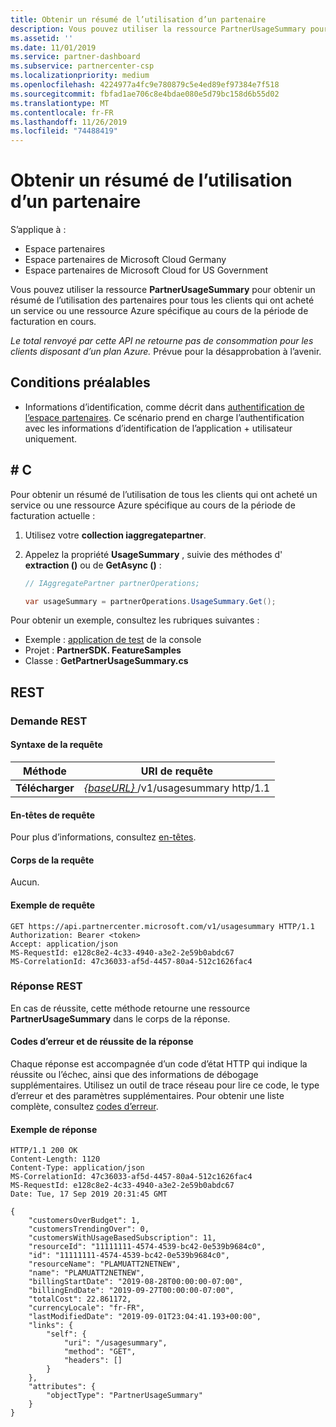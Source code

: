 ```yaml
---
title: Obtenir un résumé de l’utilisation d’un partenaire
description: Vous pouvez utiliser la ressource PartnerUsageSummary pour obtenir un résumé de l’utilisation des partenaires pour tous les clients qui ont acheté un service ou une ressource Azure spécifique au cours de la période de facturation en cours.
ms.assetid: ''
ms.date: 11/01/2019
ms.service: partner-dashboard
ms.subservice: partnercenter-csp
ms.localizationpriority: medium
ms.openlocfilehash: 4224977a4fc9e780879c5e4ed89ef97384e7f518
ms.sourcegitcommit: fbfad1ae706c8e4bdae080e5d79bc158d6b55d02
ms.translationtype: MT
ms.contentlocale: fr-FR
ms.lasthandoff: 11/26/2019
ms.locfileid: "74488419"
---
```

# <a name="get-a-usage-summary-for-a-partner"></a>Obtenir un résumé de l’utilisation d’un partenaire

S’applique à :

- Espace partenaires
- Espace partenaires de Microsoft Cloud Germany
- Espace partenaires de Microsoft Cloud for US Government

Vous pouvez utiliser la ressource **PartnerUsageSummary** pour obtenir un résumé de l’utilisation des partenaires pour tous les clients qui ont acheté un service ou une ressource Azure spécifique au cours de la période de facturation en cours.

*Le total renvoyé par cette API ne retourne pas de consommation pour les clients disposant d’un plan Azure.* Prévue pour la désapprobation à l’avenir.

## <a name="prerequisites"></a>Conditions préalables

- Informations d’identification, comme décrit dans [authentification de l’espace partenaires](partner-center-authentication.md). Ce scénario prend en charge l’authentification avec les informations d’identification de l’application + utilisateur uniquement.

## <a name="c"></a>\# C

Pour obtenir un résumé de l’utilisation de tous les clients qui ont acheté un service ou une ressource Azure spécifique au cours de la période de facturation actuelle :

1. Utilisez votre **collection iaggregatepartner**.
2. Appelez la propriété **UsageSummary** , suivie des méthodes d' **extraction ()** ou de **GetAsync ()** :

    ``` csharp
    // IAggregatePartner partnerOperations;

    var usageSummary = partnerOperations.UsageSummary.Get();
    ```

Pour obtenir un exemple, consultez les rubriques suivantes :

- Exemple : [application de test](console-test-app.md) de la console
- Projet : **PartnerSDK. FeatureSamples**
- Classe : **GetPartnerUsageSummary.cs**

## <a name="rest"></a>REST

### <a name="rest-request"></a>Demande REST

#### <a name="request-syntax"></a>Syntaxe de la requête

| Méthode  | URI de requête                                                         |
|---------|---------------------------------------------------------------------|
| **Télécharger** | [ *{baseURL}* ](partner-center-rest-urls.md)/v1/usagesummary http/1.1 |

#### <a name="request-headers"></a>En-têtes de requête

Pour plus d’informations, consultez [en-têtes](headers.md).

#### <a name="request-body"></a>Corps de la requête

Aucun.

#### <a name="request-example"></a>Exemple de requête

```http
GET https://api.partnercenter.microsoft.com/v1/usagesummary HTTP/1.1
Authorization: Bearer <token>
Accept: application/json
MS-RequestId: e128c8e2-4c33-4940-a3e2-2e59b0abdc67
MS-CorrelationId: 47c36033-af5d-4457-80a4-512c1626fac4
```

### <a name="rest-response"></a>Réponse REST

En cas de réussite, cette méthode retourne une ressource **PartnerUsageSummary** dans le corps de la réponse.

#### <a name="response-success-and-error-codes"></a>Codes d’erreur et de réussite de la réponse

Chaque réponse est accompagnée d’un code d’état HTTP qui indique la réussite ou l’échec, ainsi que des informations de débogage supplémentaires. Utilisez un outil de trace réseau pour lire ce code, le type d’erreur et des paramètres supplémentaires. Pour obtenir une liste complète, consultez [codes d’erreur](error-codes.md).

#### <a name="response-example"></a>Exemple de réponse

```http
HTTP/1.1 200 OK
Content-Length: 1120
Content-Type: application/json
MS-CorrelationId: 47c36033-af5d-4457-80a4-512c1626fac4
MS-RequestId: e128c8e2-4c33-4940-a3e2-2e59b0abdc67
Date: Tue, 17 Sep 2019 20:31:45 GMT

{
    "customersOverBudget": 1,
    "customersTrendingOver": 0,
    "customersWithUsageBasedSubscription": 11,
    "resourceId": "11111111-4574-4539-bc42-0e539b9684c0",
    "id": "11111111-4574-4539-bc42-0e539b9684c0",
    "resourceName": "PLAMUATT2NETNEW",
    "name": "PLAMUATT2NETNEW",
    "billingStartDate": "2019-08-28T00:00:00-07:00",
    "billingEndDate": "2019-09-27T00:00:00-07:00",
    "totalCost": 22.861172,
    "currencyLocale": "fr-FR",
    "lastModifiedDate": "2019-09-01T23:04:41.193+00:00",
    "links": {
        "self": {
            "uri": "/usagesummary",
            "method": "GET",
            "headers": []
        }
    },
    "attributes": {
        "objectType": "PartnerUsageSummary"
    }
}
```
